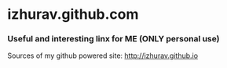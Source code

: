 # izhurav.github.com
### Useful and interesting linx for ME (ONLY personal use) 
Sources of my github powered site: http://izhurav.github.io
